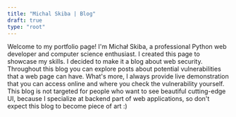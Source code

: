 ```yaml
---
title: "Michal Skiba | Blog"
draft: true
type: "root"
---
```


Welcome to my portfolio page! I'm Michał Skiba, a professional Python web developer and 
computer science enthusiast. I created this page to showcase my skills. I decided to
make it a blog about web security. Throughout this blog you can explore posts about
potential vulnerabilities that a web page can have. What's more, I always provide live
demonstration that you can access online and where you check the vulnerability yourself.
This blog is not targeted for people who want to see beautiful cutting-edge UI, because
I specialize at backend part of web applications, so don't expect this blog to become
piece of art :)
